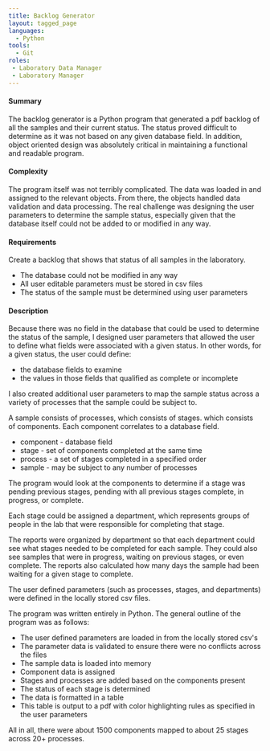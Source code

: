 ```yaml
---
title: Backlog Generator
layout: tagged_page
languages:
  - Python
tools:
  - Git
roles:
 - Laboratory Data Manager
 - Laboratory Manager
---
```


#### Summary
The backlog generator is a Python program that generated a pdf backlog of all the samples 
and their current status. The status proved difficult to determine 
as it was not based on any given database field. In addition, object 
oriented design was absolutely critical in maintaining a functional 
and readable program.


#### Complexity
The program itself was not terribly complicated. The data was loaded in and assigned to 
the relevant objects. From there, the objects handled data validation and data processing.
The real challenge was designing the user parameters to determine the sample status, 
especially given that the database itself could not be added to or modified in any way.


#### Requirements
Create a backlog that shows that status 
of all samples in the laboratory.
- The database could not be modified in any way
- All user editable parameters must be stored in csv files
- The status of the sample must be determined using user parameters


#### Description
Because there was no field in the database that could be used to determine the 
status of the sample, I designed user parameters that allowed the user to define 
what fields were associated with a given status. In other words, for a given status, the 
user could define:
- the database fields to examine
- the values in those fields that qualified as complete or incomplete

I also created additional user parameters to map the sample status across a variety of 
processes that the sample could be subject to.

A sample consists of processes, which consists of stages. which consists of components.
Each component correlates to a database field.
- component - database field
- stage - set of components completed at the same time
- process - a set of stages completed in a specified order
- sample - may be subject to any number of processes

The program would look at the components to determine if a stage was pending previous 
stages, pending with all previous stages complete, in progress, or complete.

Each stage could be assigned a department, which represents groups of people 
in the lab that were responsible for completing that stage.

The reports were organized by department so that each department could see 
what stages needed to be completed for each sample. They could also see samples that 
were in progress, waiting on previous stages, or even complete. The reports also 
calculated how many days the sample had been waiting for a given stage to complete.

The user defined parameters (such as processes, stages, and departments) were defined 
in the locally stored csv files.

The program was written entirely in Python. The general outline of the program was as 
follows:
- The user defined parameters are loaded in from the locally stored csv's
- The parameter data is validated to ensure there were no conflicts across the files
- The sample data is loaded into memory
- Component data is assigned
- Stages and processes are added based on the components present
- The status of each stage is determined
- The data is formatted in a table
- This table is output to a pdf with color highlighting rules as specified in the user parameters

All in all, there were about 1500 components mapped to about 25 stages across 20+ processes.
